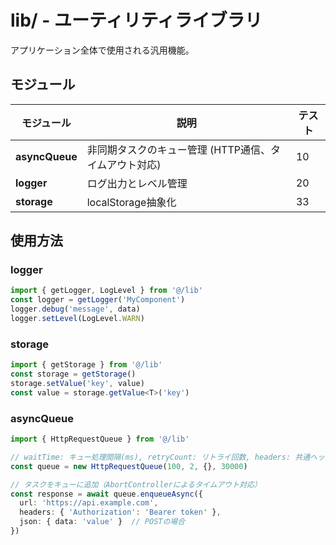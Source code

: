 ﻿# lib/ - ユーティリティライブラリ

アプリケーション全体で使用される汎用機能。

## モジュール

| モジュール | 説明 | テスト |
|-----------|------|-------|
| **asyncQueue** | 非同期タスクのキュー管理 (HTTP通信、タイムアウト対応) | 10 |
| **logger** | ログ出力とレベル管理 | 20 |
| **storage** | localStorage抽象化 | 33 |

## 使用方法

### logger
```typescript
import { getLogger, LogLevel } from '@/lib'
const logger = getLogger('MyComponent')
logger.debug('message', data)
logger.setLevel(LogLevel.WARN)
```

### storage
```typescript
import { getStorage } from '@/lib'
const storage = getStorage()
storage.setValue('key', value)
const value = storage.getValue<T>('key')
```

### asyncQueue
```typescript
import { HttpRequestQueue } from '@/lib'

// waitTime: キュー処理間隔(ms), retryCount: リトライ回数, headers: 共通ヘッダー, timeout: タイムアウト時間(ms)
const queue = new HttpRequestQueue(100, 2, {}, 30000)

// タスクをキューに追加（AbortControllerによるタイムアウト対応）
const response = await queue.enqueueAsync({ 
  url: 'https://api.example.com',
  headers: { 'Authorization': 'Bearer token' },
  json: { data: 'value' }  // POSTの場合
})
```
